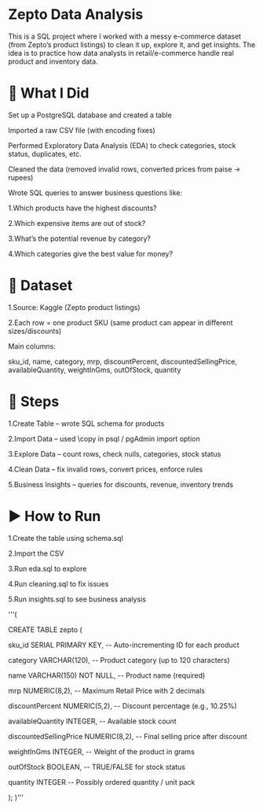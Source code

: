 ﻿# Zepto Data Analysis
This is a SQL project where I worked with a messy e-commerce dataset (from Zepto’s product listings) to clean it up, explore it, and get insights. The idea is to practice how data analysts in retail/e-commerce handle real product and inventory data.

 # 📌 What I Did
 
Set up a PostgreSQL database and created a table

Imported a raw CSV file (with encoding fixes)

Performed Exploratory Data Analysis (EDA) to check categories, stock status, duplicates, etc.

Cleaned the data (removed invalid rows, converted prices from paise → rupees)

Wrote SQL queries to answer business questions like:

1.Which products have the highest discounts?

2.Which expensive items are out of stock?

3.What’s the potential revenue by category?

4.Which categories give the best value for money?

 # 📁 Dataset
 
1.Source: Kaggle (Zepto product listings)

2.Each row = one product SKU (same product can appear in different sizes/discounts)

Main columns:

sku_id, name, category, mrp, discountPercent, discountedSellingPrice,
availableQuantity, weightInGms, outOfStock, quantity

# 🔧 Steps

1.Create Table – wrote SQL schema for products

2.Import Data – used \copy in psql / pgAdmin import option

3.Explore Data – count rows, check nulls, categories, stock status

4.Clean Data – fix invalid rows, convert prices, enforce rules

5.Business Insights – queries for discounts, revenue, inventory trends

# ▶️ How to Run

1.Create the table using schema.sql

2.Import the CSV

3.Run eda.sql to explore

4.Run cleaning.sql to fix issues

5.Run insights.sql to see business analysis



'''(

CREATE TABLE zepto (

  sku_id SERIAL PRIMARY KEY,               -- Auto-incrementing ID for each product
  
  category VARCHAR(120),                   -- Product category (up to 120 characters)
  
  name VARCHAR(150) NOT NULL,              -- Product name (required)
  
  mrp NUMERIC(8,2),                        -- Maximum Retail Price with 2 decimals
  
  discountPercent NUMERIC(5,2),            -- Discount percentage (e.g., 10.25%)
  
  availableQuantity INTEGER,               -- Available stock count
  
  discountedSellingPrice NUMERIC(8,2),     -- Final selling price after discount
  
  weightInGms INTEGER,                     -- Weight of the product in grams
  
  outOfStock BOOLEAN,                      -- TRUE/FALSE for stock status
  
  quantity INTEGER                         -- Possibly ordered quantity / unit pack
  
);
)'''





